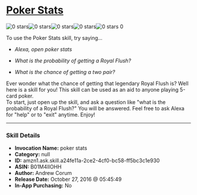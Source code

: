 # [Poker Stats](http://alexa.amazon.com/#skills/amzn1.ask.skill.a24fe11a-2ce2-4cf0-bc58-ff5bc3c1e930)
![0 stars](../../images/ic_star_border_black_18dp_1x.png)![0 stars](../../images/ic_star_border_black_18dp_1x.png)![0 stars](../../images/ic_star_border_black_18dp_1x.png)![0 stars](../../images/ic_star_border_black_18dp_1x.png)![0 stars](../../images/ic_star_border_black_18dp_1x.png) 0

To use the Poker Stats skill, try saying...

* *Alexa, open poker stats*

* *What is the probability of getting a Royal Flush?*

* *What is the chance of getting a two pair?*

Ever wonder what the chance of getting that legendary Royal Flush is?  Well here is a skill for you!  This skill can be used as an aid to anyone playing 5-card poker.  
To start, just open up the skill, and ask a question like "what is the probability of a Royal Flush?" You will be answered.
Feel free to ask Alexa for "help" or to "exit" anytime.  Enjoy!

***

### Skill Details

* **Invocation Name:** poker stats
* **Category:** null
* **ID:** amzn1.ask.skill.a24fe11a-2ce2-4cf0-bc58-ff5bc3c1e930
* **ASIN:** B01M4IIOHH
* **Author:** Andrew Corum
* **Release Date:** October 27, 2016 @ 05:45:49
* **In-App Purchasing:** No
